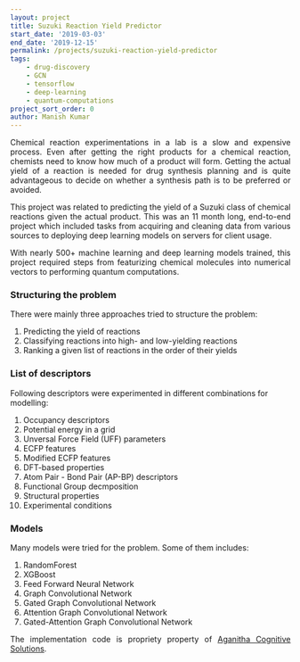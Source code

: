 ```yaml
---
layout: project
title: Suzuki Reaction Yield Predictor
start_date: '2019-03-03'
end_date: '2019-12-15'
permalink: /projects/suzuki-reaction-yield-predictor
tags: 
    - drug-discovery
    - GCN
    - tensorflow
    - deep-learning
    - quantum-computations
project_sort_order: 0
author: Manish Kumar
---
```


<p style="text-align: justify">Chemical reaction experimentations in a lab is a slow and expensive process. Even after getting the right products for a chemical reaction, chemists need to know how much of a product will form. Getting the actual yield of a reaction is needed for drug synthesis planning and is quite advantageous to decide on whether a synthesis path is to be preferred or avoided.</p>

<p style="text-align: justify">This project was related to predicting the yield of a Suzuki class of chemical reactions given the actual product. This was an 11 month long, end-to-end project which included tasks from acquiring and cleaning data from various sources to deploying deep learning models on servers for client usage.</p>

<p style="text-align: justify">With nearly 500+ machine learning and deep learning models trained, this project required steps from featurizing chemical molecules into numerical vectors to performing quantum computations.</p>

### Structuring the problem
There were mainly three approaches tried to structure the problem:

1. Predicting the yield of reactions
2. Classifying reactions into high- and low-yielding reactions
3. Ranking a given list of reactions in the order of their yields

### List of descriptors
Following descriptors were experimented in different combinations for modelling:

1. Occupancy descriptors
2. Potential energy in a grid
3. Unversal Force Field (UFF) parameters
4. ECFP features
5. Modified ECFP features
6. DFT-based properties
7. Atom Pair - Bond Pair (AP-BP) descriptors
8. Functional Group decmposition
9. Structural properties
10. Experimental conditions

### Models
Many models were tried for the problem. Some of them includes:

1. RandomForest
2. XGBoost
3. Feed Forward Neural Network
4. Graph Convolutional Network
5. Gated Graph Convolutional Network
6. Attention Graph Convolutional Network
7. Gated-Attention Graph Convolutional Network

<p style="text-align: justify">The implementation code is propriety property of <a href="https://aganitha.ai/" target="_blank">Aganitha Cognitive Solutions</a>.</p>
